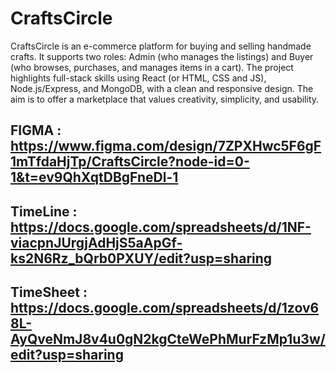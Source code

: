 # CraftsCircle
CraftsCircle is an e-commerce platform for buying and selling handmade crafts. It supports two roles: 
Admin (who manages the listings) and Buyer (who browses, purchases, and manages items in a cart). 
The project highlights full-stack skills using React (or HTML, CSS and JS), Node.js/Express, and 
MongoDB, with a clean and responsive design. The aim is to offer a marketplace that values 
creativity, simplicity, and usability. 

## FIGMA : https://www.figma.com/design/7ZPXHwc5F6gF1mTfdaHjTp/CraftsCircle?node-id=0-1&t=ev9QhXqtDBgFneDl-1

## TimeLine : https://docs.google.com/spreadsheets/d/1NF-viacpnJUrgjAdHjS5aApGf-ks2N6Rz_bQrb0PXUY/edit?usp=sharing

## TimeSheet : https://docs.google.com/spreadsheets/d/1zov68L-AyQveNmJ8v4u0gN2kgCteWePhMurFzMp1u3w/edit?usp=sharing


